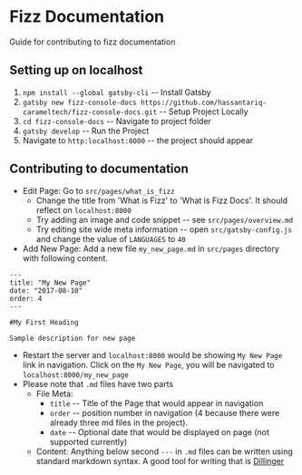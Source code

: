 # Fizz Documentation
Guide for contributing to fizz documentation

## Setting up on localhost

  1. ```npm install --global gatsby-cli``` -- Install Gatsby
  2. `gatsby new fizz-console-docs https://github.com/hassantariq-carameltech/fizz-console-docs.git` -- Setup Project Locally
  3. `cd fizz-console-docs` -- Navigate to project folder
  4. `gatsby develop` -- Run the Project
  5. Navigate to `http:localhost:8000` -- the project should appear

## Contributing to documentation
* Edit Page: Go to `src/pages/what_is_fizz`
    * Change the title from 'What is Fizz' to 'What is Fizz Docs'. It should reflect on `localhost:8000`
    * Try adding an image and code snippet -- see `src/pages/overview.md`
    * Try editing site wide meta information -- open `src/gatsby-config.js` and change the value of `LANGUAGES` to `40` 
* Add New Page: Add a new file `my_new_page.md` in `src/pages` directory with following content. 
```
---
title: "My New Page"
date: "2017-08-10"
order: 4
---

#My First Heading

Sample description for new page
```
* Restart the server and `localhost:8000` would be showing `My New Page` link in navigation. Click on the `My New Page`, you will be navigated to `localhost:8000/my_new_page`
* Please note that `.md` files have two parts
    * File Meta: 
        * `title` -- Title of the Page that would appear in navigation
        * `order` -- position number in navigation (4 because there were already three md files in the project).
        *  `date` -- Optional date that would be displayed on page (not supported currently)
    *  Content: Anything below second `---` in `.md` files can be written using standard markdown syntax. A good tool for writing that is [Dillinger](https://dillinger.io/)
